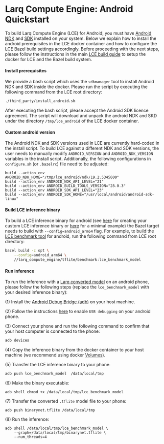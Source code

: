 # Larq Compute Engine: Android Quickstart

To build Larq Compute Engine (LCE) for Android,
you must have [Android NDK](https://developer.android.com/ndk) and
[SDK](https://developer.android.com/studio) installed on your system.
Below we explain how to install the android prerequisites in the LCE
docker container and how to configure the LCE Bazel build settings
accordingly. Before proceeding with the next steps, please follow
the instructions in the main [LCE build guide](./build.md) to setup the
docker for LCE and the Bazel build system.

#### Install prerequisites
We provide a bash script which uses the ```sdkmanager``` tool
to install Android NDK and SDK inside the docker.
Please run the script by executing the following command from the LCE
root directory:

```bash
./third_party/install_android.sh
```

After executing the bash script, please accept the Android SDK licence agreement.
The script will download and unpack the android NDK and SKD under the directory
```/tmp/lce_android``` of the LCE docker container.

#### Custom android version

The Android NDK and SDK versions used in LCE are currently hard-coded in the
install script.
To build LCE against a different NDK and SDK versions, the user needs to manually
modify ```ANDROID_VERSION``` and ```ANDROID_NDK_VERSION``` variables in the
install script. Additionally, the following configurations in ```configure.sh```
(or ```.bazelrc```) file need to be adjusted:

```shell
build --action_env ANDROID_NDK_HOME="/tmp/lce_android/ndk/19.2.5345600"
build --action_env ANDROID_NDK_API_LEVEL="21"
build --action_env ANDROID_BUILD_TOOLS_VERSION="28.0.3"
build --action_env ANDROID_SDK_API_LEVEL="23"
build --action_env ANDROID_SDK_HOME="/usr/local/android/android-sdk-linux"
```

#### Build LCE inference binary
To build a LCE inference binary for android (see [here](./inference.md) for creating your
custom LCE inference binary or [here](../examples/lce_minimal) for a minimal
example) the Bazel target needs to build with ```--config=android_arm64``` flag.
For example, to build the [LCE benchmark tool](../larq_compute_engine/tflite/benchmark/) 
for android, run the following command from LCE root directory:

```bash
bazel build -c opt \
    --config=android_arm64 \
    //larq_compute_engine/tflite/benchmark:lce_benchmark_model
 ```

#### Run inference
To  run the inference with a [Larq converted model](./lce_converter.md) on an android phone,
please follow the following steps (replace the ```lce_benchmark_model``` with your
desired inference binary):

(1) Install the [Android Debug Bridge (adb)](https://developer.android.com/studio/command-line/adb) on your host machine.

(2) Follow the instructions [here](https://developer.android.com/studio/debug/dev-options#enable)
   to enable ```USB debugging``` on your android phone.

(3) Connect your phone and run the following command to confirm that your host
    computer is connected to the phone:

```bash
adb devices
```

(4) Copy the inference binary from the docker container to your host machine
    (we recommend using docker [Volumes](https://docs.docker.com/storage/volumes/)).

(5) Transfer the LCE inference binary to your phone:

```bash
adb push lce_benchmark_model  /data/local/tmp
```

(6) Make the binary executable:

```shell
adb shell chmod +x /data/local/tmp/lce_benchmark_model
```

(7) Transfer the converted ```.tflite``` model file to your phone:

```shell
adb push binarynet.tflite /data/local/tmp
```

(8) Run the inference:

```shell
adb shell /data/local/tmp/lce_benchmark_model \
    --graph=/data/local/tmp/binarynet.tflite \
    --num_threads=4
```
